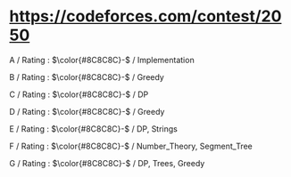 # https://codeforces.com/contest/2050

A / Rating : $\color{#8C8C8C}-$ / Implementation

B / Rating : $\color{#8C8C8C}-$ / Greedy

C / Rating : $\color{#8C8C8C}-$ / DP

D / Rating : $\color{#8C8C8C}-$ / Greedy

E / Rating : $\color{#8C8C8C}-$ / DP, Strings

F / Rating : $\color{#8C8C8C}-$ / Number_Theory, Segment_Tree

G / Rating : $\color{#8C8C8C}-$ / DP, Trees, Greedy
